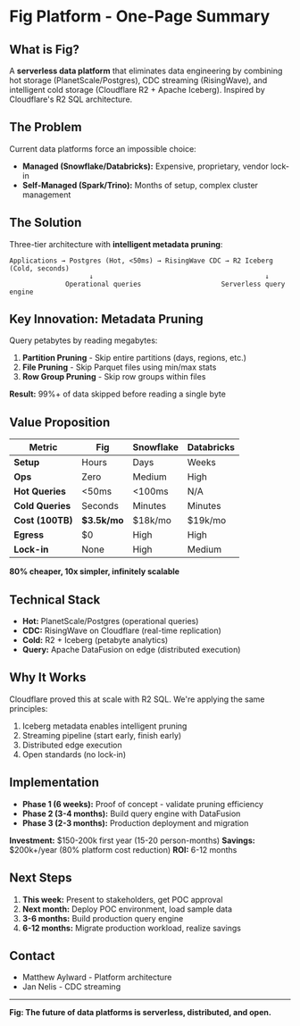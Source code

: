 # Fig Platform - One-Page Summary

## What is Fig?

A **serverless data platform** that eliminates data engineering by combining hot storage (PlanetScale/Postgres), CDC streaming (RisingWave), and intelligent cold storage (Cloudflare R2 + Apache Iceberg). Inspired by Cloudflare's R2 SQL architecture.

## The Problem

Current data platforms force an impossible choice:
- **Managed (Snowflake/Databricks):** Expensive, proprietary, vendor lock-in
- **Self-Managed (Spark/Trino):** Months of setup, complex cluster management

## The Solution

Three-tier architecture with **intelligent metadata pruning**:

```
Applications → Postgres (Hot, <50ms) → RisingWave CDC → R2 Iceberg (Cold, seconds)
                    ↓                                           ↓
              Operational queries                    Serverless query engine
```

## Key Innovation: Metadata Pruning

Query petabytes by reading megabytes:

1. **Partition Pruning** - Skip entire partitions (days, regions, etc.)
2. **File Pruning** - Skip Parquet files using min/max stats
3. **Row Group Pruning** - Skip row groups within files

**Result:** 99%+ of data skipped before reading a single byte

## Value Proposition

| Metric | Fig | Snowflake | Databricks |
|--------|-----|-----------|------------|
| **Setup** | Hours | Days | Weeks |
| **Ops** | Zero | Medium | High |
| **Hot Queries** | <50ms | <100ms | N/A |
| **Cold Queries** | Seconds | Minutes | Minutes |
| **Cost (100TB)** | **$3.5k/mo** | $18k/mo | $19k/mo |
| **Egress** | $0 | High | High |
| **Lock-in** | None | High | Medium |

**80% cheaper, 10x simpler, infinitely scalable**

## Technical Stack

- **Hot:** PlanetScale/Postgres (operational queries)
- **CDC:** RisingWave on Cloudflare (real-time replication)
- **Cold:** R2 + Iceberg (petabyte analytics)
- **Query:** Apache DataFusion on edge (distributed execution)

## Why It Works

Cloudflare proved this at scale with R2 SQL. We're applying the same principles:

1. Iceberg metadata enables intelligent pruning
2. Streaming pipeline (start early, finish early)
3. Distributed edge execution
4. Open standards (no lock-in)

## Implementation

- **Phase 1 (6 weeks):** Proof of concept - validate pruning efficiency
- **Phase 2 (3-4 months):** Build query engine with DataFusion
- **Phase 3 (2-3 months):** Production deployment and migration

**Investment:** $150-200k first year (15-20 person-months)
**Savings:** $200k+/year (80% platform cost reduction)
**ROI:** 6-12 months

## Next Steps

1. **This week:** Present to stakeholders, get POC approval
2. **Next month:** Deploy POC environment, load sample data
3. **3-6 months:** Build production query engine
4. **6-12 months:** Migrate production workload, realize savings

## Contact

- Matthew Aylward - Platform architecture
- Jan Nelis - CDC streaming

---

**Fig: The future of data platforms is serverless, distributed, and open.**

